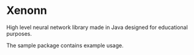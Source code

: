 # Xenonn
High level neural network library made in Java designed for educational purposes.

The sample package contains example usage.
